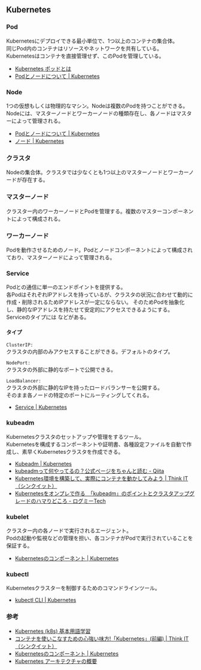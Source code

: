 ## Kubernetes
### Pod
Kubernetesにデプロイできる最小単位で、1つ以上のコンテナの集合体。  
同じPod内のコンテナはリソースやネットワークを共有している。  
Kubernetesはコンテナを直接管理せず、このPodを管理している。

- [Kubernetes ポッドとは](https://www.redhat.com/ja/topics/containers/what-is-kubernetes-pod)
- [Podとノードについて \| Kubernetes](https://kubernetes.io/ja/docs/tutorials/kubernetes-basics/explore/explore-intro/)

### Node
1つの仮想もしくは物理的なマシン。Nodeは複数のPodを持つことができる。  
Nodeには、マスターノードとワーカーノードの種類存在し、各ノードはマスターによって管理される。

- [Podとノードについて \| Kubernetes](https://kubernetes.io/ja/docs/tutorials/kubernetes-basics/explore/explore-intro/)
- [ノード \| Kubernetes](https://kubernetes.io/ja/docs/concepts/architecture/nodes/)

### クラスタ
Nodeの集合体。クラスタでは少なくとも1つ以上のマスターノードとワーカーノードが存在する。

### マスターノード
クラスター内のワーカーノードとPodを管理する。複数のマスターコンポーネントによって構成される。

### ワーカーノード
Podを動作させるためのノード。Podとノードコンポーネントによって構成されており、マスターノードによって管理される。

### Service
Podとの通信に単一のエンドポイントを提供する。  
各PodはそれぞれIPアドレスを持っているが、クラスタの状況に合わせて動的に作成・削除されるためIPアドレスが一定にならない。
そのためPodを抽象化し、静的なIPアドレスを持たせて安定的にアクセスできるようにする。  
Serviceのタイプには などがある。

#### タイプ
`ClusterIP:`  
クラスタの内部のみアクセスすることができる。デフォルトのタイプ。

`NodePort:`  
クラスタの外部に静的なポートで公開できる。

`LoadBalancer:`  
クラスタの外部に静的なIPを持ったロードバランサーを公開する。  
そのまま各ノードの特定のポートにルーティングしてくれる。

- [Service \| Kubernetes](https://kubernetes.io/ja/docs/concepts/services-networking/service/)

### kubeadm
Kubernetesクラスタのセットアップや管理をするツール。  
Kubernetesを構成するコンポーネントや証明書、各種設定ファイルを自動で作成し、素早くKubernetesクラスタを作成できる。

- [Kubeadm \| Kubernetes](https://kubernetes.io/docs/reference/setup-tools/kubeadm/)
- [kubeadmって何やってるの？公式ページをちゃんと読む \- Qiita](https://qiita.com/FY0323/items/6a3b3270888c96ba13d3)
- [Kubernetes環境を構築して、実際にコンテナを動かしてみよう \| Think IT（シンクイット）](https://thinkit.co.jp/article/18188)
- [Kubernetesをオンプレで作る　「kubeadm」のポイントとクラスタアップグレードのハマりどころ \- ログミーTech](https://logmi.jp/tech/articles/322946)

### kubelet
クラスター内の各ノードで実行されるエージェント。  
Podの起動や監視などの管理を担い、各コンテナがPodで実行されていることを保証する。

- [Kubernetesのコンポーネント \| Kubernetes](https://kubernetes.io/ja/docs/concepts/overview/components/#kubelet)

### kubectl
Kubernetesクラスターを制御するためのコマンドラインツール。

- [kubectl CLI \| Kubernetes](https://kubernetes.io/ja/docs/reference/kubectl/_print/)

### 参考
- [Kubernetes \(k8s\) 基本用語学習](https://zenn.dev/akkey/articles/8af85e30cbdde3)
- [コンテナを使いこなすための心強い味方\!「Kubernetes」\(前編\) \| Think IT（シンクイット）](https://thinkit.co.jp/article/17453)
- [Kubernetesのコンポーネント \| Kubernetes](https://kubernetes.io/ja/docs/concepts/overview/components/)
- [Kubernetes アーキテクチャの概要](https://www.redhat.com/ja/topics/containers/kubernetes-architecture)